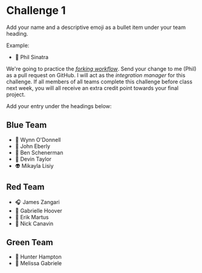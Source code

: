 # Challenge 1

Add your name and a descriptive emoji as a bullet item under your team heading.

Example:

- 💪 Phil Sinatra

We're going to practice the [_forking workflow_](https://github.com/philsinatra/IDM-T380/blob/master/instructor_materials/03-git.md#forking). Send your change to me (Phil) as a pull request on GitHub. I will act as the _integration manager_ for this challenge. If all members of all teams complete this challenge before class next week, you will all receive an extra credit point towards your final project.

Add your entry under the headings below:

## Blue Team

- 🐛 Wynn O'Donnell
- 🚛 John Eberly
- 🌱 Ben Schenerman
- 🐚 Devin Taylor
- 👽 Mikayla Lisiy

## Red Team

- 🎧 James Zangari
- 💫 Gabrielle Hoover
- 🤖 Erik Martus
- 👻 Nick Canavin

## Green Team
- :hatched_chick: Hunter Hampton
- :icecream: Melissa Gabriele
